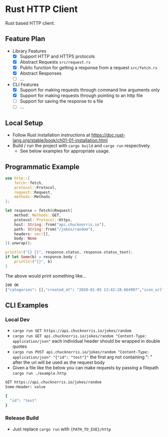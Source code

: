 # Rust HTTP Client

Rust based HTTP client.

## Feature Plan

- Library Features
  - [x] Support HTTP and HTTPS protocols
  - [x] Abstract Requests `src/request.rs`
  - [x] Public function for getting a response from a request `src/fetch.rs`
  - [x] Abstract Responses
  - [ ] ...
- CLI Features
  - [x] Support for making requests through command line arguments only
  - [x] Support for making requests through pointing to an http file
  - [ ] Support for saving the response to a file
  - [ ] ...

## Local Setup

- Follow Rust installation instructions at https://doc.rust-lang.org/stable/book/ch01-01-installation.html
- Build / run the project with `cargo build` and `cargo run` respectively.
  - See below examples for appropriate usage.

## Programmatic Example

```rust
use http::{
    fetch::fetch,
    protocol::Protocol,
    request::Request,
    methods::Methods
};

let response = fetch(&Request{
    method: Methods::GET,
    protocol: Protocol::Https,
    host: String::from("api.chucknorris.io"),
    path: String::from("/jokes/random"),
    headers: vec![],
    body: None
}).unwrap();

println!("{} {}", response.status, response.status_text);
if let Some(b) = response.body {
    println!("{}", b)
}
```

The above would print something like...
```sh
200 OK
{"categories": [],"created_at": "2020-01-05 13:42:28.664997","icon_url": "https://assets.chucknorris.host/img/avatar/chuck-norris.png","id": "9FqrXimEQ2-XoPbAx-UcBA","updated_at": "2020-01-05 13:42:28.664997","url": "https://api.chucknorris.io/jokes/9FqrXimEQ2-XoPbAx-UcBA","value": "Adobe Flash runs on Chuck Norris' iPhone."}
```

## CLI Examples

### Local Dev

- `cargo run GET https://api.chucknorris.io/jokes/random`
- `cargo run GET api.chucknorris.io/jokes/random "Content-Type: application/json"` each individual header should be wrapped in double quotes
- `cargo run POST api.chucknorris.io/jokes/random "Content-Type: application/json" "{"id": "test"}"` the first arg not containing ": " after the uri will be used as the request body
- Given a file like the below you can make requests by passing a filepath `cargo run ./example.http`

```sh
GET https://api.chucknorris.io/jokes/random
Some-Header: value

{
  "id": "test"
}
```

### Release Build

- Just replace `cargo run` with `{PATH_TO_EXE}/http`
